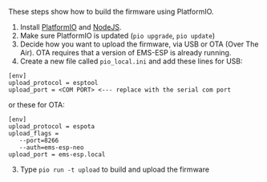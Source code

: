 These steps show how to build the firmware using PlatformIO.

1. Install [PlatformIO](https://platformio.org/install) and [NodeJS](https://nodejs.org/en/).
2. Make sure PlatformIO is updated (`pio upgrade`, `pio update`)
3. Decide how you want to upload the firmware, via USB or OTA (Over The Air). OTA requires that a version of EMS-ESP is already running.
4. Create a new file called `pio_local.ini` and add these lines for USB:
```
[env]
upload_protocol = esptool
upload_port = <COM PORT> <--- replace with the serial com port
```
or these for OTA:
```
[env]
upload_protocol = espota
upload_flags = 
   --port=8266
   --auth=ems-esp-neo
upload_port = ems-esp.local
```
3. Type `pio run -t upload` to build and upload the firmware
   